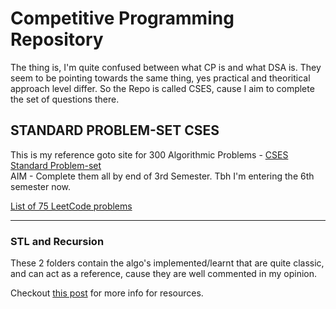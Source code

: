 # Competitive Programming Repository

The thing is, I'm quite confused between what CP is and what DSA is. They seem to be pointing towards the same thing, yes practical and theoritical approach level differ. So the Repo is called CSES, cause I aim to complete the set of questions there.

## STANDARD PROBLEM-SET CSES

This is my reference goto site for 300 Algorithmic Problems - [CSES Standard Problem-set](https://cses.fi/problemset/list/)  
AIM - Complete them all by end of 3rd Semester.
Tbh I'm entering the 6th semester now.

[List of 75 LeetCode problems](https://www.teamblind.com/post/New-Year-Gift---Curated-List-of-Top-75-LeetCode-Questions-to-Save-Your-Time-OaM1orEU)

---

### STL and Recursion

These 2 folders contain the algo's implemented/learnt that are quite classic, and can act as a reference, cause they are well commented in my opinion.

Checkout [this post](https://ba-13.github.io/2021/10/12/revise-dsa.html) for more info for resources.
